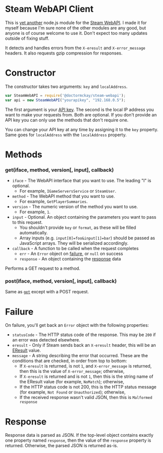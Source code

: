 # Steam WebAPI Client

This is [yet another](https://www.npmjs.com/search?q=steam+api) node.js module for the
[Steam WebAPI](https://lab.xpaw.me/steam_api_documentation.html). I made it for myself because I'm sure none of the
other modules are any good, but anyone is of course welcome to use it. Don't expect too many updates outside of fixing
stuff.

It detects and handles errors from the `X-eresult` and `X-error_message` headers. It also requests gzip compression for
responses.

# Constructor

The constructor takes two arguments: `key` and `localAddress`.

```js
var SteamWebAPI = require('@doctormckay/steam-webapi');
var api = new SteamWebAPI("yourapikey", "192.168.0.5");
```

The first argument is your [API key](https://steamcommunity.com/dev/apikey). The second is the local IP address you want
to make your requests from. Both are optional. If you don't provide an API key you can only use the methods that
don't require one.

You can change your API key at any time by assigning it to the `key` property. Same goes for `localAddress` with the
`localAddress` property.

# Methods

### get(iface, method, version[, input], callback)
- `iface` - The WebAPI interface that you want to use. The leading "I" is optional.
    - For example, `IGameServersService` or `SteamUser`.
- `method` - The WebAPI method that you want to use.
    - For example, `GetPlayerSummaries`.
- `version` - The numeric version of the method you want to use.
    - For example, `1`.
- `input` - Optional. An object containing the parameters you want to pass to this request.
    - You shouldn't provide `key` or `format`, as these will be filled automatically.
    - Array inputs (e.g. `input[0]=foo&input[1]=bar`) should be passed as JavaScript arrays. They will be serialized accordingly.
- `callback` - A function to be called when the request completes
    - `err` - An `Error` object on [failure](#failure), or `null` on success
    - `response` - An object containing the [response](#response) data

Performs a GET request to a method.

### post(iface, method, version[, input], callback)

Same as [`get`](#getiface-method-version-input-callback) except with a POST request.

# Failure

On failure, you'll get back an `Error` object with the following properties:

- `statusCode` - The HTTP status code of the response. This may be `200` if an error was detected elsewhere.
- `eresult` - Only if Steam sends back an `X-eresult` header, this will be an [EResult](https://steamerrors.com) value.
- `message` - A string describing the error that occurred. These are the conditions that are checked, in order from top to bottom:
    - If `X-eresult` is returned, is not `1`, and `X-error_message` is returned, then this is the value of `X-error_message`; otherwise,
    - If `X-eresult` is returned and is not `1`, then this is the string name of the EResult value (for example, `NoMatch`); otherwise,
    - If the HTTP status code is not 200, this is the HTTP status message (for example, `Not Found` or `Unauthorized`); otherwise,
    - If the received response wasn't valid JSON, then this is `Malformed response`

# Response

Response data is parsed as JSON. If the top-level object contains exactly one property named `response`, then the value
of the `response` property is returned. Otherwise, the parsed JSON is returned as-is.

